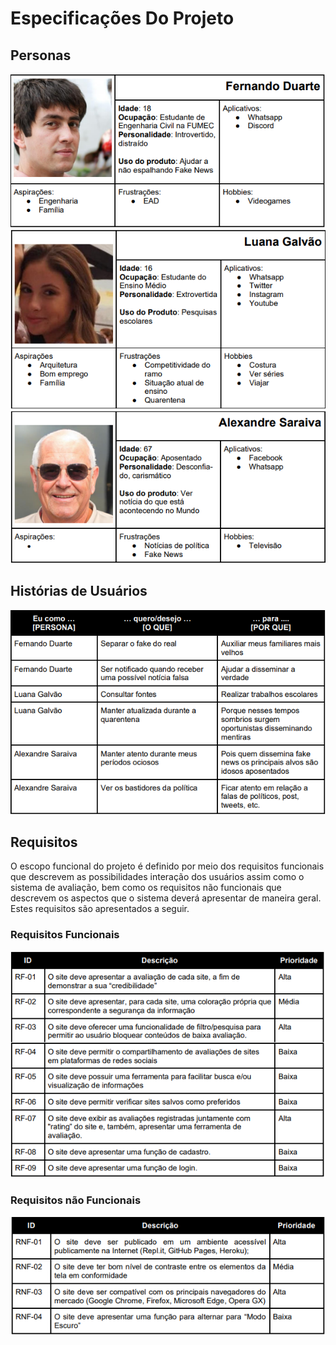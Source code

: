 # Especificações Do Projeto
## Personas
![Fernando](/docs/images/personaFernando.PNG)
![Luana](/docs/images/personaLuana.PNG)
![Alexandre](/docs/images/personaAlexandre.PNG)
## Histórias de Usuários
![Historias de usuario](/docs/images/historiasUsuarios.PNG)
## Requisitos
O escopo funcional do projeto é definido por meio dos requisitos funcionais que
descrevem as possibilidades interação dos usuários assim como o sistema de avaliação, bem
como os requisitos não funcionais que descrevem os aspectos que o sistema deverá
apresentar de maneira geral. Estes requisitos são apresentados a seguir.
### Requisitos Funcionais
![requisitos funcionais](/docs/images/funcionais.PNG)
### Requisitos não Funcionais
![requisitos não funcionais](/docs/images/Nfuncionais.PNG)
